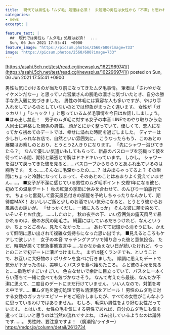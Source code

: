 ```yaml
---
title:  現代では男性も「ムダ毛」処理は必須！　未処理の男性は女性から「不潔」と思われる  
categories:
- news
excerpt: |
  
feature_text: |
  ##  現代では男性も「ムダ毛」処理は必須！　...
  Sun, 06 Jun 2021 17:55:41  +0900
feature_image: "https://picsum.photos/2560/600?image=733"
image: "https://picsum.photos/2560/600?image=733"
---
```


[https://asahi.5ch.net/test/read.cgi/newsplus/1622969741/](https://asahi.5ch.net/test/read.cgi/newsplus/1622969741/)
posted on Sun, 06 Jun 2021 17:55:41  +0900

<!--more-->

男性も気にかけるのが当たり前になってきたムダ毛事情。 筆者は「さわやかなイケメンだなー」と思っていた営業さんの腕毛の濃さに気づいたとき、自分の勝手な先入観に気づきました。 男性の体毛には寛容な人も多いですが、やはり手入れをしているのとしていないのとでは印象がまったく違います。 女性が「ガッカリ！」「ショック！」と思っているムダ毛事情を今日はお話ししましょう。 ■はみ出し禁止！　男子のムダ毛に対する女子の本音 LINEでのやり取りから恋人同士に昇格した関係の男性。 顔がとにかく整っていて、優しくて、恋人になってから初めてのデートでは、幸せに溢れた時間を過ごしました。 ディナーは少しおしゃれなお店で、自然といい雰囲気に。 こうなったらもう、このあとの展開はお察しのとおり、とうとう2人きりになります。 「先にシャワー浴びてきたら？」 なんて優しい気遣いもしてもらって、新品のバスローブを羽織って彼を待っている間、期待と緊張とで胸はドキドキいっています。 しかし。 シャワーを浴びて戻ってきた彼を見ると……バスローブからちらりとあふれ出ているのは胸毛です。 えっ……そんなに毛深かったの……？ はみ出ちゃってるよ？ その瞬間にちょっと冷静になってしまって、そのあとのことはあまりよく覚えていません……。 ■女子が不潔に感じている男性のムダ毛ポイント 交際1年になる彼と、初めての温泉デート！ 秋の紅葉の季節に休みを合わせて、のんびり一泊旅行です。 ちょっと奮発して露天風呂付きの部屋を予約しちゃったりなんかして、期待度MAX！ おいしいご飯と少しのお酒でいい気分になると、とうとう彼からお風呂のお誘いが。 「せっかくだし、一緒に入ろっか」 そんな彼に頬を染めて、いそいそとお仕度。 ……したのに。 秋の夜空の下、いい雰囲気の露天風呂で暴かれるのは、彼のお尻の剛毛さ。 綺麗にはしているだろうけれど、なんというか、ちょっとごめん、見たくなかった……。 あわてて記憶から消そうにも、かえって鮮明に思い出されて複雑な気持ちになった思い出です。 ■見えるところもケアして欲しい！　女子の本音 マッチングアプリで知り合った彼と意気投合。 ただ、時期が悪くて緊急事態宣言中……なかなか会えない日が続いたけれど、やっとのことで初デートに漕ぎつけました。 まずは軽くランチでも、ということで、お互いに大好物のナポリタンを食べに行きました。 順調に思えたデートで気分が下がったのは、美味しくパスタを食べ始めたころ。 ふと彼の手元を見ると……指毛がすごいすごい。 色白なせいで余計に目立っていて、パスタに一本くらい落ちて一緒に食べても気づかなさそう。 なんて考えたら最後、なんだか不潔に思えて、二度目のデートにまだ行けていません。 いい人なので、対策を考え中です…… ■ムダ毛を適切処理で男も清潔感をアピール！ 男性のムダ毛に対する女性のガッカリエピソードをご紹介しましたが、すべての女性がこんなふうに思っているわけではありません。 むしろ、毛深い男性をより好む女性だっています。 とはいえ、女性の毛を気にする男性であれば、自分のムダ毛にも気を遣ってほしいと思うのは当然の流れですよね。 はみ出しているようなのは論外です……。 男性陣、要注意ですよ！ （廣瀬怜/ライター） https://mdpr.jp/column/detail/2613734
